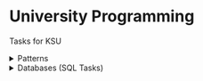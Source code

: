 # University Programming
Tasks for KSU

<details>
<summary>Patterns</summary>
<ul>
<li>Abstract Factory</li>
<li>Adapter</li>
<li>Bridge</li>
<li>Builder</li>
<li>Command</li>
<li>Composite</li>
<li>Chain of Responsibility</li>
<li>Decorator</li>
<li>Facade</li>
<li>Factory Method</li>
<li>Flyweight</li>
<li>Mediator</li>
<li>Observer</li>
<li>Prototype</li>
<li>Proxy</li>
<li>Singleton</li>
<li>State</li>
</ul>
</details>
<details>
<summary>Databases (SQL Tasks)</summary>
DBMS: MariaDB 10.4.10
</details>
